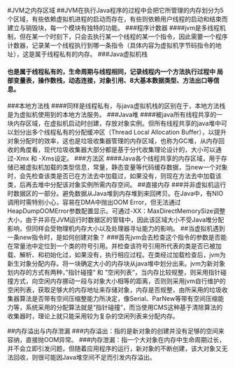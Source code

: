 #JVM之内存区域
##JVM在执行Java程序的过程中会把它所管理的内存划分为5个区域，有些依赖虚拟机进程的启动而存在，有些则依赖用户线程的启动和结束而建立与销毁块，每一个模块有独特的功能。
###程序计数器
####jvm是多线程机制，但在某一个时刻下，只会去执行某一个线程的某一个指令，因此需要一个程序计数器，记录某一个线程执行到哪一条指令（具体内容为虚拟机字节码指令的地址），这是属于线程私有的内存。
###Java虚拟机栈
#### 也是属于线程私有的，生命周期与线程相同，记录线程内一个方法执行过程中 局部变量表，操作数栈，动态连接，对象引用、8大基本数据类型、方法出口等信息。
###本地方法栈
####同样是线程私有，与java虚拟机栈的区别在于，本地方法栈是为虚拟机使用到的本地方法服务。
###Java堆
####被java所有线程共享的一块内存区域，在虚拟机启动时创建，存放对象实例。但所有线程共享的java堆中可以划分出多个线程私有的分配缓冲区（Thread Local Allocation Buffer），以提升对象分配时的效率，这也是垃圾收集器管理的内存区域，也称为GC堆，从内存回收的角度看，现代垃圾收集器大部分都是基于分代收集理论设计的，大小可以通过-Xmx 和 -Xms设定。
###方法区
####Java各个线程共享的内存区域，用于存储已被虚拟机加载的类型信息，常量，静态变量等代码缓存数据，当new一个对象时，会先检查该类是否已在方法去中加载过，如果没有，则现在方法去中加载该类，后再去堆中分配该对象实例所需内存空间。
##直接内存
###并非虚拟机运行时数据区的一部分。避免数据从Java堆到内存堆到来回拷贝。在Java中，有NIO调用时需特别小心，容易在DMA中抛出OOM Error，但无法通过HeapDumpOOMError参数配置显示。可通过-XX：MaxDirectMemorySize调整大小，由于并非在JVM运行时数据区的管辖中，因此该区域大小不受Java堆分配影响，但同样会受物理机内存大小以及处理器寻址能力的影响。
##当虚拟机遇到一条new指令时，是如何创建对象？
###首先jvm会去检查这个指令的参数是否能在常量池中定位到一个类的符号引用。并检查该符号引用所代表的类是否已被加载、解析、和初始化过，如果没有，执行相应过程。在类经过加载检查后，jvm为新生对象分配内存。将一块确定大小的内存块从java堆中划分出来。jvm为新对象划内存的方式有两种，”指针碰撞“ 和 ”空闲列表“，当内存比较规整，则采用指针碰撞方式，向空闲内存挪动一段与对象大小相等的距离，否则则采用jvm自行维护的空闲列表，获取足够大的内存地址来存储对象，内存是否规整，由所采用的垃圾收集器算法是否带有空间压缩整能力所决定，像Serial、ParNew等带有空间压缩能力等，系统采用的分配算法就是“指针碰撞”，而当使用CMS这种基于清除算法的收集器时，理论上就只能采用较为复杂的空闲列表来分配内存。

##内存溢出与内存泄漏
###内存溢出：指的是新对象的创建并没有足够的空间来容纳，直接抛OOM异常。
###内存泄漏：指一个大对象在内存中生命周期过长，并不会立即引发问题，但随着应用程序的运行，新对象的不断创建，该大对象又无法回收，则很可能因Java堆空间不足而引发内存溢出。